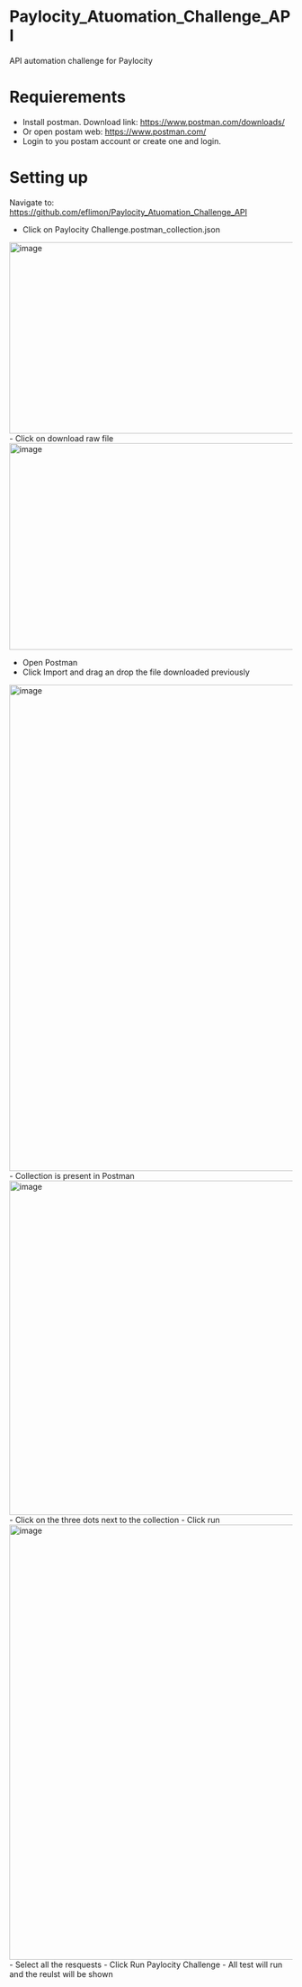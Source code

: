 # Paylocity_Atuomation_Challenge_API
API automation challenge for Paylocity

# Requierements

- Install postman. Download link: https://www.postman.com/downloads/
- Or open postam web: https://www.postman.com/
- Login to you postam account or create one and login.

# Setting up

Navigate to: https://github.com/eflimon/Paylocity_Atuomation_Challenge_API

- Click on Paylocity Challenge.postman_collection.json
<img width="1142" height="340" alt="image" src="https://github.com/user-attachments/assets/ebbb4fcc-abe5-44cd-95ef-260279db21bb" />
- Click on download raw file

<img width="1458" height="367" alt="image" src="https://github.com/user-attachments/assets/c93e2855-9508-4832-bb4a-e3575ce518d5" />

- Open Postman
- Click Import and drag an drop the file downloaded previously
<img width="1582" height="864" alt="image" src="https://github.com/user-attachments/assets/63509c03-afe8-4358-b78a-593caa447dcf" />
- Collection is present in Postman
<img width="1248" height="594" alt="image" src="https://github.com/user-attachments/assets/f4f9a857-9ec5-4a9b-9b7b-9cb80b395573" />
- Click on the three dots next to the collection
- Click run
<img width="1351" height="773" alt="image" src="https://github.com/user-attachments/assets/22eb583b-b757-4411-877c-d74a21ffeb51" />
- Select all the resquests
- Click Run Paylocity Challenge
- All test will run and the reulst will be shown





